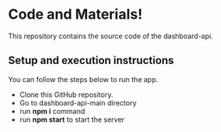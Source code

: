 # Code and Materials!

This repository contains the source code of the dashboard-api.


## Setup and execution instructions

You can follow the steps below to run the app.

- Clone this GitHub repository.
- Go to dashboard-api-main directory
- run **npm i** command
- run **npm start** to start the server
